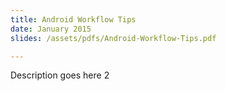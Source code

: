 ```yaml
---
title: Android Workflow Tips
date: January 2015
slides: /assets/pdfs/Android-Workflow-Tips.pdf

---
```


Description goes here 2
